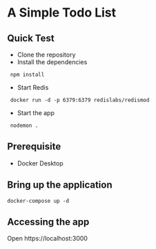 # A Simple Todo List


## Quick Test


- Clone the repository
- Install the dependencies

```
 npm install
````

- Start Redis

```
 docker run -d -p 6379:6379 redislabs/redismod
```

- Start the app

```
 nodemon .
```





## Prerequisite

- Docker Desktop 


## Bring up the application


```
docker-compose up -d
```

## Accessing the app

Open https://localhost:3000


